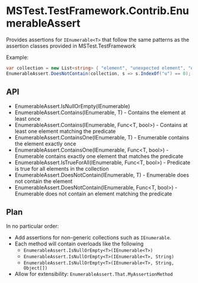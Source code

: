 # MSTest.TestFramework.Contrib.EnumerableAssert
Provides assertions for `IEnumerable<T>` that follow the same patterns as the assertion classes provided in MSTest.TestFramework

Example:
```csharp
var collection = new List<string> { "element", "unexpected element", "element2" };
EnumerableAssert.DoesNotContain(collection, s => s.IndexOf("u") == 0); //Throws an exception
```

## API
- EnumerableAssert.IsNullOrEmpty(IEnumerable)
- EnumerableAssert.Contains<T>(IEnumerable<T>, T) - Contains the element at least once
- EnumerableAssert.Contains<T>(IEnumerable<T>, Func<T, bool>) - Contains at least one element matching the predicate
- EnumerableAssert.ContainsOne<T>(IEnumerable<T>, T) - Enumerable contains the element exactly once
- EnumerableAssert.ContainsOne<T>(IEnumerable<T>, Func<T, bool>) - Enumerable contains exactly one element that matches the predicate
- EnumerableAssert.IsTrueForAll<T>(IEnumerable<T>, Func<T, bool>) - Predicate is true for all elements in the collection
- EnumerableAssert.DoesNotContain<T>(IEnumerable<T>, T) - Enumerable does not contain the element
- EnumerableAssert.DoesNotContain<T>(IEnumerable<T>, Func<T, bool>) - Enumerable does not contain an element matching the predicate

## Plan
In no particular order:

- Add assertions for non-generic collections such as `IEnumerable`.
- Each method will contain overloads like the following
  - `EnumerableAssert.IsNullOrEmpty<T>(IEnumerable<T>)`
  - `EnumerableAssert.IsNullOrEmpty<T>(IEnumerable<T>, String)`
  - `EnumerableAssert.IsNullOrEmpty<T>(IEnumerable<T>, String, Object[])`
 - Allow for extensibility: `EnumerableAssert.That.MyAssertionMethod`

